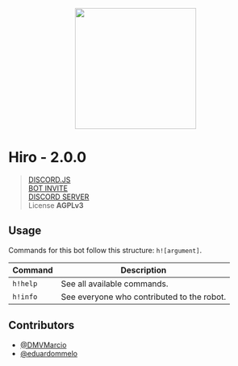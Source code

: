 <p align="center">
  <img src="https://cdn.discordapp.com/avatars/507292506942210048/1c30bebe60d9d88ee8819f0a9b70eb3d.png" width="240"/>
</p>

# Hiro - 2.0.0
> [DISCORD.JS](https://discord.js.org) <br>
> [BOT INVITE](https://discordapp.com/oauth2/authorize?client_id=507292506942210048&scope=bot&permissions=2146958591) <br>
> [DISCORD SERVER](https://discord.gg/5Xt3uHF) <br>
> License **AGPLv3**

## Usage
Commands for this bot follow this structure: `h![argument]`.

| Command  | Description                             |
|----------|-----------------------------------------|
| `h!help` | See all available commands.             |
| `h!info` | See everyone who contributed to the robot. |

## Contributors

* [@DMVMarcio](https://github.com/DMVMarcio)
* [@eduardommelo](https://github.com/eduardommelo)